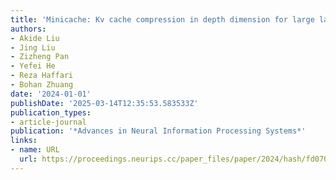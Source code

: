```yaml
---
title: 'Minicache: Kv cache compression in depth dimension for large language models'
authors:
- Akide Liu
- Jing Liu
- Zizheng Pan
- Yefei He
- Reza Haffari
- Bohan Zhuang
date: '2024-01-01'
publishDate: '2025-03-14T12:35:53.583533Z'
publication_types:
- article-journal
publication: '*Advances in Neural Information Processing Systems*'
links:
- name: URL
  url: https://proceedings.neurips.cc/paper_files/paper/2024/hash/fd0705710bf01b88a60a3d479ea341d9-Abstract-Conference.html
---
```

